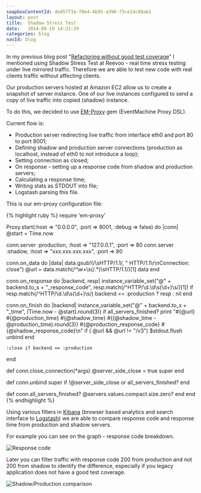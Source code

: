 ```yaml
---
soapboxContentId: de057f3a-f0e4-4b95-a396-73ce14c88ab1
layout: post
title:  Shadow Stress Test
date:   2014-08-19 14:31:39
categories: blog
navId: blog
---
```


In my previous blog post "[Refactoring without good test coverage][refactoring]” I mentioned using Shadow Stress Test at Reevoo - real time stress testing under live mirrored traffic. Therefore we are able to test new code with real clients traffic without affecting clients.

Our production servers hosted at Amazon EC2 allow us to create a snapshot of server instance.
One of our live instances configured to send a copy of live traffic into copied (shadow) instance.

To do this, we decided to use [EM-Proxy][em-proxy] gem (EventMachine Proxy DSL).

Current flow is:

- Production server redirecting live traffic from interface eth0 and port 80 to port 8001;
- Defining shadow and production server connections (production as localhost, instead of eth0 to not introduce a loop);
- Setting connection as closed;
- On response - setting up a response code from shadow and production servers;
- Calculating a response time;
- Writing stats as STDOUT into file;
- Logstash parsing this file.

This is our em-proxy configuration file:

{% highlight ruby %}
require 'em-proxy'

Proxy.start(:host => "0.0.0.0", :port => 8001, :debug => false) do |conn|
  @start = Time.now

  conn.server :production, :host => "127.0.0.1", :port => 80
  conn.server :shadow, :host => "xxx.xxx.xxx.xxx", :port => 80

  conn.on_data do |data|
    data.gsub!(/\sHTTP\/1\.1/, " HTTP/1.1\r\nConnection: close")
    @url = data.match(/^\w+\s(\/.*)\sHTTP\/1\.1/)[1]
    data
  end

  conn.on_response do |backend, resp|
    instance_variable_set("@" + backend.to_s + "_response_code", resp.match(/^HTTP\/\d\.\d\s(\d+)\s/)[1]) if resp.match(/^HTTP\/\d\.\d\s(\d+)\s/)
    backend == :production ? resp : nil
  end

  conn.on_finish do |backend|
    instance_variable_set("@" + backend.to_s + "_time", (Time.now - @start).round(3))
    if all_servers_finished?
      print "#{@url} #{@production_time} #{@shadow_time} #{(@shadow_time - @production_time).round(3)} #{@production_response_code} #{@shadow_response_code}\n" if ( @url && @url != "/v3")
      $stdout.flush
      unbind
    end

    :close if backend == :production
  end

  def conn.close_connection(*args)
    @server_side_close = true
    super
  end

  def conn.unbind
    super if !@server_side_close or all_servers_finished?
  end

  def conn.all_servers_finished?
    @servers.values.compact.size.zero?
  end
end
{% endhighlight %}

Using various filters in [Kibana][kibana] (browser based analytics and search interface to [Logstash][logstash]) we are able to compare response code and response time from production and shadow servers.

For example you can see on the graph - response code breakdown.

![Response code][shadow2]

Later you can filter traffic with response code 200 from production and not 200 from shadow to identify the difference, especially if you legacy application does not have a good test coverage.

![Shadow/Production comparison][shadow1]

[refactoring]: /blog/2014/07/28/refactoring-without-good-test-coverage/
[shadow1]: /images/shadow1.png
[shadow2]: /images/shadow2.png
[kibana]: https://github.com/elasticsearch/kibana
[logstash]: https://github.com/elasticsearch/logstash
[em-proxy]: https://github.com/igrigorik/em-proxy
